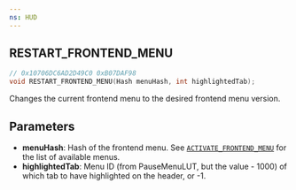 ```yaml
---
ns: HUD
---
```

## RESTART_FRONTEND_MENU

```c
// 0x10706DC6AD2D49C0 0xB07DAF98
void RESTART_FRONTEND_MENU(Hash menuHash, int highlightedTab);
```

Changes the current frontend menu to the desired frontend menu version.

## Parameters
* **menuHash**: Hash of the frontend menu. See [`ACTIVATE_FRONTEND_MENU`](#_0xEF01D36B9C9D0C7B) for the list of available menus.
* **highlightedTab**: Menu ID (from PauseMenuLUT, but the value - 1000) of which tab to have highlighted on the header, or -1.

